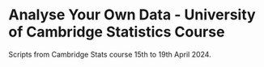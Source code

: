 # Analyse Your Own Data - University of Cambridge Statistics Course

Scripts from Cambridge Stats course 15th to 19th April 2024.
